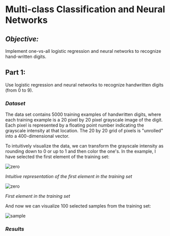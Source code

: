 # Multi-class Classification and Neural Networks
## _Objective:_
Implement one-vs-all logistic regression and neural networks to recognize hand-written digits.

## Part 1:
Use logistic regression and neural networks to recognize handwritten digits (from 0 to 9).

### _Dataset_

The data set contains 5000 training examples of handwritten digits, where each training example is a 20 pixel by 20 pixel grayscale image of the digit. Each pixel is represented by a floating point number indicating the grayscale intensity at that location. The 20 by 20 grid of pixels is "unrolled" into a 400-dimensional vector.

To intuitively visualize the data, we can transform the grayscale intensity as rounding down to 0 or up to 1 and then color the one's. In the example, I have selected the first element of the training set:

![zero](https://i.imgur.com/Y0AGzVS.png)

_Intuitive representation of the first element in the training set_

![zero](https://i.imgur.com/5fUCTOt.png)

_First element in the training set_

And now we can visualize 100 selected samples from the training set:

![sample](https://i.imgur.com/M9U323o.png)



### _Results_



